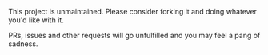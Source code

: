 This project is unmaintained. Please consider forking it and doing whatever you'd like with it.

PRs, issues and other requests will go unfulfilled and you may feel a pang of sadness.
